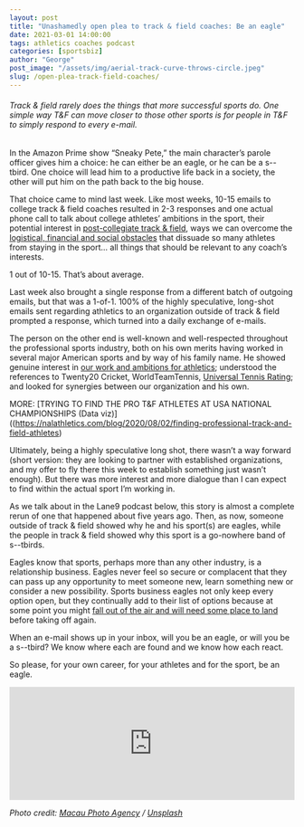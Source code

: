 ```yaml
---
layout: post
title: "Unashamedly open plea to track & field coaches: Be an eagle"
date: 2021-03-01 14:00:00
tags: athletics coaches podcast
categories: [sportsbiz]
author: "George"
post_image: "/assets/img/aerial-track-curve-throws-circle.jpeg"
slug: /open-plea-track-field-coaches/
---
```

<h6>Track & field rarely does the things that more successful sports do. One simple way T&F can move closer to those other sports is for people in T&F to simply respond to every e-mail.</h6>

In the Amazon Prime show “Sneaky Pete,” the main character’s parole officer gives him a choice: he can either be an eagle, or he can be a s--tbird. One choice will lead him to a productive life back in a society, the other will put him on the path back to the big house.

That choice came to mind last week. Like most weeks, 10-15 emails to college track & field coaches resulted in 2-3 responses and one actual phone call to talk about college athletes’ ambitions in the sport, their potential interest in [post-collegiate track & field](https://nalathletics.com/blog/2020/08/02/finding-professional-track-and-field-athletes), ways we can overcome the [logistical, financial and social obstacles](https://nalathletics.com/blog/2021/02/22/four-questions-american-track-league-nbigp) that dissuade so many athletes from staying in the sport... all things that should be relevant to any coach’s interests.

1 out of 10-15. That’s about average.

Last week also brought a single response from a different batch of outgoing emails, but that was a 1-of-1. 100% of the highly speculative, long-shot emails sent regarding athletics to an organization outside of track & field prompted a response, which turned into a daily exchange of e-mails.

The person on the other end is well-known and well-respected throughout the professional sports industry, both on his own merits having worked in several major American sports and by way of his family name. He showed genuine interest in [our work and ambitions for athletics](https://nalathletics.com/blog/2020/04/23/time-to-build-athletics); understood the references to Twenty20 Cricket, WorldTeamTennis, [Universal Tennis Rating](https://www.myutr.com/howutrworks); and looked for synergies between our organization and his own. 

MORE: [TRYING TO FIND THE PRO T&F ATHLETES AT USA NATIONAL CHAMPIONSHIPS (Data viz)]((https://nalathletics.com/blog/2020/08/02/finding-professional-track-and-field-athletes)

Ultimately, being a highly speculative long shot, there wasn’t a way forward (short version: they are looking to partner with established organizations, and my offer to fly there this week to establish something just wasn’t enough). But there was more interest and more dialogue than I can expect to find within the actual sport I’m working in. 

As we talk about in the Lane9 podcast below, this story is almost a complete rerun of one that happened about five years ago. Then, as now, someone outside of track & field showed why he and his sport(s) are eagles, while the people in track & field showed why this sport is a go-nowhere band of s--tbirds.

Eagles know that sports, perhaps more than any other industry, is a relationship business. Eagles never feel so secure or complacent that they can pass up any opportunity to meet someone new, learn something new or consider a new possibility. Sports business eagles not only keep every option open, but they continually add to their list of options because at some point you might [fall out of the air and will need some place to land](https://nalathletics.com/blog/2020/06/11/collegiate-spending-track-and-field-governing-bodies) before taking off again.

When an e-mail shows up in your inbox, will you be an eagle, or will you be a s--tbird? We know where each are found and we know how each react. 

So please, for your own career, for your athletes and for the sport, be an eagle. 

<iframe src="https://widget.spreaker.com/player?episode_id=43690550&theme=light&playlist=false&playlist-continuous=false&autoplay=false&live-autoplay=false&chapters-image=true&episode_image_position=right&hide-logo=false&hide-likes=false&hide-comments=false&hide-sharing=false&hide-download=true&cover_image_url=https%3A%2F%2Fd3wo5wojvuv7l.cloudfront.net%2Fimages.spreaker.com%2Foriginal%2Feef8ff6dd2977b5a2dd845b9257ecf43.jpg" width="100%" height="200px" frameborder="0"></iframe> 

<em>Photo credit: [Macau Photo Agency](https://unsplash.com/@macauphotoagency) / [Unsplash](https://unsplash.com/s/photos/track-and-field)

